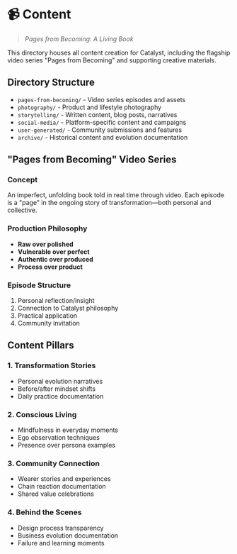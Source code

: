 # 📹 Content

> *Pages from Becoming: A Living Book*

This directory houses all content creation for Catalyst, including the flagship video series "Pages from Becoming" and supporting creative materials.

## Directory Structure

- `pages-from-becoming/` - Video series episodes and assets
- `photography/` - Product and lifestyle photography
- `storytelling/` - Written content, blog posts, narratives
- `social-media/` - Platform-specific content and campaigns
- `user-generated/` - Community submissions and features
- `archive/` - Historical content and evolution documentation

## "Pages from Becoming" Video Series

### Concept
An imperfect, unfolding book told in real time through video. Each episode is a "page" in the ongoing story of transformation—both personal and collective.

### Production Philosophy
- **Raw over polished**
- **Vulnerable over perfect**
- **Authentic over produced**
- **Process over product**

### Episode Structure
1. Personal reflection/insight
2. Connection to Catalyst philosophy
3. Practical application
4. Community invitation

## Content Pillars

### 1. Transformation Stories
- Personal evolution narratives
- Before/after mindset shifts
- Daily practice documentation

### 2. Conscious Living
- Mindfulness in everyday moments
- Ego observation techniques
- Presence over persona examples

### 3. Community Connection
- Wearer stories and experiences
- Chain reaction documentation
- Shared value celebrations

### 4. Behind the Scenes
- Design process transparency
- Business evolution documentation
- Failure and learning moments